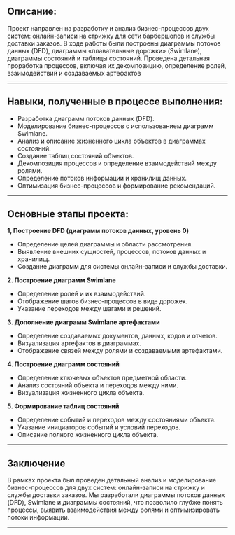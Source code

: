 ## Описание:

Проект направлен на разработку и анализ бизнес-процессов двух систем: онлайн-записи на стрижку для сети барбершопов и службы доставки заказов. В ходе работы были построены диаграммы потоков данных (DFD), диаграммы «плавательные дорожки» (Swimlane), диаграммы состояний и таблицы состояний. Проведена детальная проработка процессов, включая их декомпозицию, определение ролей, взаимодействий и создаваемых артефактов

---

## Навыки, полученные в процессе выполнения:

 - Разработка диаграмм потоков данных (DFD).  
 - Моделирование бизнес-процессов с использованием диаграмм Swimlane.  
 - Анализ и описание жизненного цикла объектов в диаграммах состояний.  
 - Создание таблиц состояний объектов.  
 - Декомпозиция процессов и определение взаимодействий между ролями.  
 - Определение потоков информации и хранилищ данных.  
 - Оптимизация бизнес-процессов и формирование рекомендаций. 

---

## Основные этапы проекта:

**1, Построение DFD (диаграмм потоков данных, уровень 0)**  
- Определение целей диаграммы и области рассмотрения.  
- Выявление внешних сущностей, процессов, потоков данных и хранилищ.  
- Создание диаграмм для системы онлайн-записи и службы доставки.  

**2. Построение диаграмм Swimlane**  
- Определение ролей и их взаимодействий.  
- Отображение шагов бизнес-процессов в виде дорожек.  
- Указание переходов между шагами и решений.  

**3. Дополнение диаграмм Swimlane артефактами**  
- Определение создаваемых документов, данных, кодов и отчетов.  
- Визуализация артефактов в диаграммах.  
- Отображение связей между ролями и создаваемыми артефактами.  

**4. Построение диаграмм состояний**  
- Определение ключевых объектов предметной области.  
- Анализ состояний объекта и переходов между ними.  
- Визуализация жизненного цикла объекта.  

**5. Формирование таблиц состояний**  
- Определение событий и переходов между состояниями объекта.  
- Указание инициаторов событий и условий переходов.  
- Описание полного жизненного цикла объекта.  

---

## Заключение  

В рамках проекта был проведен детальный анализ и моделирование бизнес-процессов для двух систем: онлайн-записи на стрижку и службы доставки заказов. Мы разработали диаграммы потоков данных (DFD), Swimlane и диаграммы состояний, что позволило глубже понять процессы, выявить взаимодействия между ролями и оптимизировать потоки информации.

---

